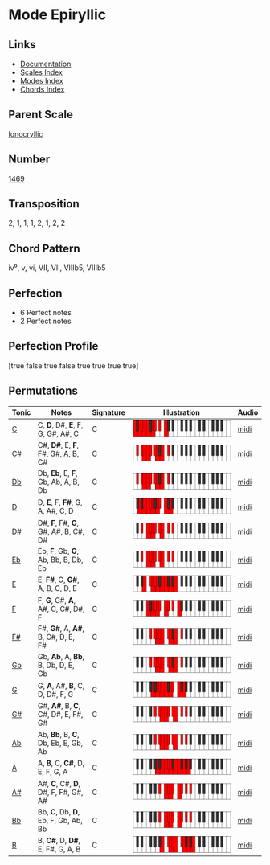 # Mode Epiryllic

## Links

- [Documentation](README.md)
- [Scales Index](Scales.md)
- [Modes Index](Modes.md)
- [Chords Index](Chords.md)

## Parent Scale

[Ionocryllic](ScaleIonocryllic.md)

## Number

[1469](https://ianring.com/musictheory/scales/1469)

## Transposition

2, 1, 1, 1, 2, 1, 2, 2

## Chord Pattern

iv⁰, v, vi, VII, VII, VIIIb5, VIIIb5

## Perfection

- 6 Perfect notes
- 2 Perfect notes

## Perfection Profile

[true false true false true true true true]

## Permutations

| Tonic | Notes | Signature | Illustration | Audio |
|-------|-------|-----------|--------------|-------|
| [C](ModeCNaturalEpiryllic.md) | C, **D**, D#, **E**, F, G, G#, A#, C | C | ![CNaturalEpiryllic](ModeCNaturalEpiryllic.png) | [midi](https://github.com/edipermadi/music/blob/main/docs/ModeCNaturalEpiryllic.mid?raw=true) |
| [C#](ModeCSharpEpiryllic.md) | C#, **D#**, E, **F**, F#, G#, A, B, C# | C | ![CSharpEpiryllic](ModeCSharpEpiryllic.png) | [midi](https://github.com/edipermadi/music/blob/main/docs/ModeCSharpEpiryllic.mid?raw=true) |
| [Db](ModeDFlatEpiryllic.md) | Db, **Eb**, E, **F**, Gb, Ab, A, B, Db | C | ![DFlatEpiryllic](ModeDFlatEpiryllic.png) | [midi](https://github.com/edipermadi/music/blob/main/docs/ModeDFlatEpiryllic.mid?raw=true) |
| [D](ModeDNaturalEpiryllic.md) | D, **E**, F, **F#**, G, A, A#, C, D | C | ![DNaturalEpiryllic](ModeDNaturalEpiryllic.png) | [midi](https://github.com/edipermadi/music/blob/main/docs/ModeDNaturalEpiryllic.mid?raw=true) |
| [D#](ModeDSharpEpiryllic.md) | D#, **F**, F#, **G**, G#, A#, B, C#, D# | C | ![DSharpEpiryllic](ModeDSharpEpiryllic.png) | [midi](https://github.com/edipermadi/music/blob/main/docs/ModeDSharpEpiryllic.mid?raw=true) |
| [Eb](ModeEFlatEpiryllic.md) | Eb, **F**, Gb, **G**, Ab, Bb, B, Db, Eb | C | ![EFlatEpiryllic](ModeEFlatEpiryllic.png) | [midi](https://github.com/edipermadi/music/blob/main/docs/ModeEFlatEpiryllic.mid?raw=true) |
| [E](ModeENaturalEpiryllic.md) | E, **F#**, G, **G#**, A, B, C, D, E | C | ![ENaturalEpiryllic](ModeENaturalEpiryllic.png) | [midi](https://github.com/edipermadi/music/blob/main/docs/ModeENaturalEpiryllic.mid?raw=true) |
| [F](ModeFNaturalEpiryllic.md) | F, **G**, G#, **A**, A#, C, C#, D#, F | C | ![FNaturalEpiryllic](ModeFNaturalEpiryllic.png) | [midi](https://github.com/edipermadi/music/blob/main/docs/ModeFNaturalEpiryllic.mid?raw=true) |
| [F#](ModeFSharpEpiryllic.md) | F#, **G#**, A, **A#**, B, C#, D, E, F# | C | ![FSharpEpiryllic](ModeFSharpEpiryllic.png) | [midi](https://github.com/edipermadi/music/blob/main/docs/ModeFSharpEpiryllic.mid?raw=true) |
| [Gb](ModeGFlatEpiryllic.md) | Gb, **Ab**, A, **Bb**, B, Db, D, E, Gb | C | ![GFlatEpiryllic](ModeGFlatEpiryllic.png) | [midi](https://github.com/edipermadi/music/blob/main/docs/ModeGFlatEpiryllic.mid?raw=true) |
| [G](ModeGNaturalEpiryllic.md) | G, **A**, A#, **B**, C, D, D#, F, G | C | ![GNaturalEpiryllic](ModeGNaturalEpiryllic.png) | [midi](https://github.com/edipermadi/music/blob/main/docs/ModeGNaturalEpiryllic.mid?raw=true) |
| [G#](ModeGSharpEpiryllic.md) | G#, **A#**, B, **C**, C#, D#, E, F#, G# | C | ![GSharpEpiryllic](ModeGSharpEpiryllic.png) | [midi](https://github.com/edipermadi/music/blob/main/docs/ModeGSharpEpiryllic.mid?raw=true) |
| [Ab](ModeAFlatEpiryllic.md) | Ab, **Bb**, B, **C**, Db, Eb, E, Gb, Ab | C | ![AFlatEpiryllic](ModeAFlatEpiryllic.png) | [midi](https://github.com/edipermadi/music/blob/main/docs/ModeAFlatEpiryllic.mid?raw=true) |
| [A](ModeANaturalEpiryllic.md) | A, **B**, C, **C#**, D, E, F, G, A | C | ![ANaturalEpiryllic](ModeANaturalEpiryllic.png) | [midi](https://github.com/edipermadi/music/blob/main/docs/ModeANaturalEpiryllic.mid?raw=true) |
| [A#](ModeASharpEpiryllic.md) | A#, **C**, C#, **D**, D#, F, F#, G#, A# | C | ![ASharpEpiryllic](ModeASharpEpiryllic.png) | [midi](https://github.com/edipermadi/music/blob/main/docs/ModeASharpEpiryllic.mid?raw=true) |
| [Bb](ModeBFlatEpiryllic.md) | Bb, **C**, Db, **D**, Eb, F, Gb, Ab, Bb | C | ![BFlatEpiryllic](ModeBFlatEpiryllic.png) | [midi](https://github.com/edipermadi/music/blob/main/docs/ModeBFlatEpiryllic.mid?raw=true) |
| [B](ModeBNaturalEpiryllic.md) | B, **C#**, D, **D#**, E, F#, G, A, B | C | ![BNaturalEpiryllic](ModeBNaturalEpiryllic.png) | [midi](https://github.com/edipermadi/music/blob/main/docs/ModeBNaturalEpiryllic.mid?raw=true) |
